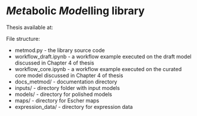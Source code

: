 # *Met*abolic *Mod*elling library
Thesis available at:

File structure:
* metmod.py - the library source code
* workflow_draft.ipynb - a workflow example executed on the draft model discussed in Chapter 4 of thesis
* workflow_core.ipynb - a workflow example executed on the curated core model discussed in Chapter 4 of thesis
* docs_metmod/ - documentation directory
* inputs/ - directory folder with input models
* models/ - directory for polished models
* maps/ - directory for Escher maps
* expression_data/ - directory for expression data

